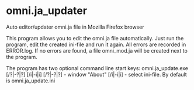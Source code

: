 # omni.ja_updater
Auto editor/updater omni.ja file in Mozilla Firefox browser

This program allows you to edit the omni.ja file automatically.
Just run the program, edit the created ini-file and run it again.
All errors are recorded in ERROR.log.
If no errors are found, a file omni_mod.ja will be created next to the program.

The program has two optional command line start keys:
omni.ja_update.exe [/?|-?|?] [/i|-i|i]
[/?|-?|?] - window "About"
[/i|-i|i] - select ini-file. By default is omni.ja_update.ini
